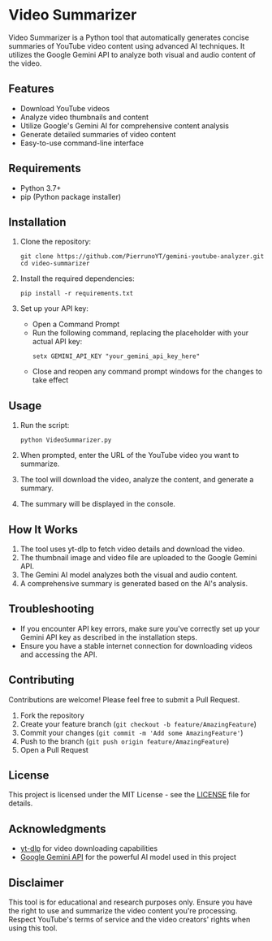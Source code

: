 # Video Summarizer

Video Summarizer is a Python tool that automatically generates concise summaries of YouTube video content using advanced AI techniques. It utilizes the Google Gemini API to analyze both visual and audio content of the video.

## Features

- Download YouTube videos
- Analyze video thumbnails and content
- Utilize Google's Gemini AI for comprehensive content analysis
- Generate detailed summaries of video content
- Easy-to-use command-line interface

## Requirements

- Python 3.7+
- pip (Python package installer)

## Installation

1. Clone the repository:
   ```
   git clone https://github.com/PierrunoYT/gemini-youtube-analyzer.git
   cd video-summarizer
   ```

2. Install the required dependencies:
   ```
   pip install -r requirements.txt
   ```

3. Set up your API key:
   - Open a Command Prompt
   - Run the following command, replacing the placeholder with your actual API key:
     ```
     setx GEMINI_API_KEY "your_gemini_api_key_here"
     ```
   - Close and reopen any command prompt windows for the changes to take effect

## Usage

1. Run the script:
   ```
   python VideoSummarizer.py
   ```

2. When prompted, enter the URL of the YouTube video you want to summarize.

3. The tool will download the video, analyze the content, and generate a summary.

4. The summary will be displayed in the console.

## How It Works

1. The tool uses yt-dlp to fetch video details and download the video.
2. The thumbnail image and video file are uploaded to the Google Gemini API.
3. The Gemini AI model analyzes both the visual and audio content.
4. A comprehensive summary is generated based on the AI's analysis.

## Troubleshooting

- If you encounter API key errors, make sure you've correctly set up your Gemini API key as described in the installation steps.
- Ensure you have a stable internet connection for downloading videos and accessing the API.

## Contributing

Contributions are welcome! Please feel free to submit a Pull Request.

1. Fork the repository
2. Create your feature branch (`git checkout -b feature/AmazingFeature`)
3. Commit your changes (`git commit -m 'Add some AmazingFeature'`)
4. Push to the branch (`git push origin feature/AmazingFeature`)
5. Open a Pull Request

## License

This project is licensed under the MIT License - see the [LICENSE](LICENSE) file for details.

## Acknowledgments

- [yt-dlp](https://github.com/yt-dlp/yt-dlp) for video downloading capabilities
- [Google Gemini API](https://deepmind.google/technologies/gemini/) for the powerful AI model used in this project

## Disclaimer

This tool is for educational and research purposes only. Ensure you have the right to use and summarize the video content you're processing. Respect YouTube's terms of service and the video creators' rights when using this tool.
